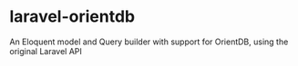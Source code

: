 # laravel-orientdb
An Eloquent model and Query builder with support for OrientDB, using the original Laravel API
